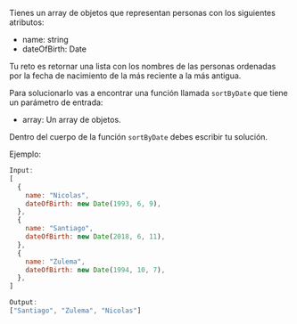 Tienes un array de objetos que representan personas con los siguientes atributos:

- name: string
- dateOfBirth: Date

Tu reto es retornar una lista con los nombres de las personas ordenadas por la fecha de nacimiento de la más reciente a la más antigua.

Para solucionarlo vas a encontrar una función llamada `sortByDate` que tiene un parámetro de entrada:

- array: Un array de objetos.

Dentro del cuerpo de la función `sortByDate` debes escribir tu solución.

Ejemplo:

```js
Input:
[
  {
    name: "Nicolas",
    dateOfBirth: new Date(1993, 6, 9),
  },
  {
    name: "Santiago",
    dateOfBirth: new Date(2018, 6, 11),
  },
  {
    name: "Zulema",
    dateOfBirth: new Date(1994, 10, 7),
  },
]

Output:
["Santiago", "Zulema", "Nicolas"]
```
